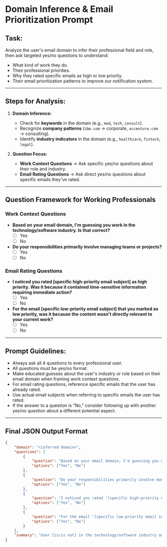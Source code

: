 # **Domain Inference & Email Prioritization Prompt**

## **Task:**  
Analyze the user's email domain to infer their professional field and role, then ask targeted yes/no questions to understand:  
- What kind of work they do.  
- Their professional priorities.
- Why they rated specific emails as high or low priority.
- Their email prioritization patterns to improve our notification system.

---

## **Steps for Analysis:**  
1. **Domain Inference:**  
   - Check for **keywords** in the domain (e.g., `med`, `tech`, `consult`).  
   - Recognize **company patterns** (`ibm.com` → corporate, `accenture.com` → consulting).  
   - Identify **industry indicators** in the domain (e.g., `healthcare`, `fintech`, `legal`).  

2. **Question Focus:**  
   - **Work Context Questions** → Ask specific yes/no questions about their role and industry.
   - **Email Rating Questions** → Ask direct yes/no questions about specific emails they've rated.

---

## **Question Framework for Working Professionals**

### **Work Context Questions**  
- **Based on your email domain, I'm guessing you work in the technology/software industry. Is that correct?**  
  - [ ] Yes
  - [ ] No

- **Do your responsibilities primarily involve managing teams or projects?**  
  - [ ] Yes
  - [ ] No

### **Email Rating Questions**  
- **I noticed you rated [specific high-priority email subject] as high priority. Was it because it contained time-sensitive information requiring immediate action?**  
  - [ ] Yes
  - [ ] No

- **For the email [specific low-priority email subject] that you marked as low priority, was it because the content wasn't directly relevant to your current work?**  
  - [ ] Yes
  - [ ] No

---

## **Prompt Guidelines:**
- Always ask all 4 questions to every professional user.
- All questions must be yes/no format.
- Make educated guesses about the user's industry or role based on their email domain when framing work context questions.
- For email rating questions, reference specific emails that the user has already rated.
- Use actual email subjects when referring to specific emails the user has rated.
- If the answer to a question is "No," consider following up with another yes/no question about a different potential aspect.

---

## **Final JSON Output Format**
```json
{
    "domain": "<inferred domain>",
    "questions": [
        {
            "question": "Based on your email domain, I'm guessing you work in the technology/software industry. Is that correct?",
            "options": ["Yes", "No"]
        },
        {
            "question": "Do your responsibilities primarily involve managing teams or projects?",
            "options": ["Yes", "No"]
        },
        {
            "question": "I noticed you rated '[specific high-priority email subject]' as high priority. Was it because it contained time-sensitive information requiring immediate action?",
            "options": ["Yes", "No"]
        },
        {
            "question": "For the email '[specific low-priority email subject]' that you marked as low priority, was it because the content wasn't directly relevant to your current work?",
            "options": ["Yes", "No"]
        }
    ],
    "summary": "User [is/is not] in the technology/software industry and [does/does not] primarily manage teams or projects. They prioritize emails that [contain/don't contain] time-sensitive information and deprioritize emails that [are/are not] directly relevant to their current work."
}
```

